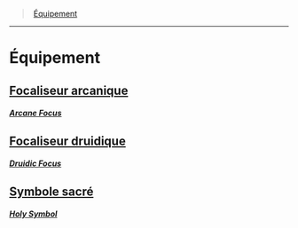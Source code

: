 ﻿---
!Items
Name: Équipement
Id: equipment_properties_hd.md#Équipement
RootId: equipment_properties_hd.md
ParentLink: equipment_hd.md
ParentName: Équipement
NameLevel: 1
Attributes: {}
---
>  [Équipement](hd_equipment.md)

---


# Équipement



## [Focaliseur arcanique](hd_equipment_properties_focaliseur_arcanique.md)

##### _[Arcane Focus](hd_equipment_properties_focaliseur_arcanique.md)_



## [Focaliseur druidique](hd_equipment_properties_focaliseur_druidique.md)

##### _[Druidic Focus](hd_equipment_properties_focaliseur_druidique.md)_



## [Symbole sacré](hd_equipment_properties_symbole_sacre.md)

##### _[Holy Symbol](hd_equipment_properties_symbole_sacre.md)_

